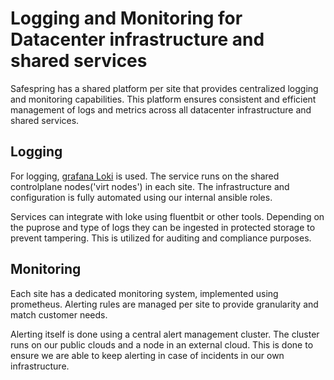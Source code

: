 # Logging and Monitoring for Datacenter infrastructure and shared services

Safespring has a shared platform per site that provides centralized logging and monitoring capabilities. This platform ensures consistent and efficient management of logs and metrics across all datacenter infrastructure and shared services.


## Logging

For logging, [grafana Loki](https://grafana.com/oss/loki/) is used. The service runs on the shared controlplane nodes('virt nodes') in each site. The infrastructure and configuration is fully automated using our internal ansible roles.

Services can integrate with loke using fluentbit or other tools. Depending on the puprose and type of logs they can be ingested in protected storage to prevent tampering. This is utilized for auditing and compliance purposes.

## Monitoring

Each site has a dedicated monitoring system, implemented using prometheus.
Alerting rules are managed per site to provide granularity and match customer needs.

Alerting itself is done using a central alert management cluster. The cluster runs on our public clouds and a node in an external cloud. This is done to ensure we are able to keep alerting in case of incidents in our own infrastructure.
